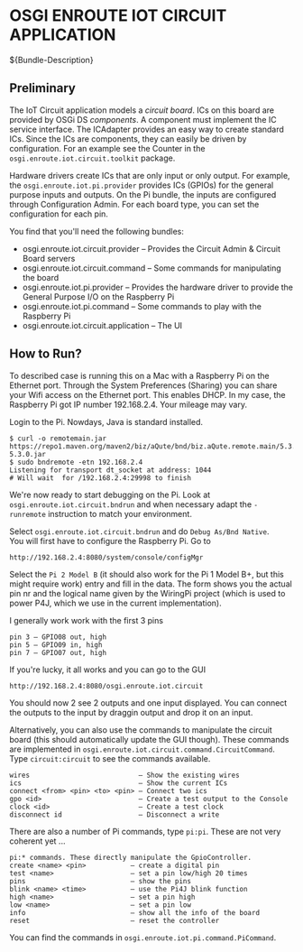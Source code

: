 # OSGI ENROUTE IOT CIRCUIT APPLICATION

${Bundle-Description}

## Preliminary

The IoT Circuit application models a _circuit board_. ICs on this board are provided by OSGi DS _components_. A component must implement the IC service interface. The ICAdapter provides an easy way to create standard ICs. Since the ICs are components, they can easily be driven by configuration. For an example see the Counter in the `osgi.enroute.iot.circuit.toolkit` package. 

Hardware drivers create ICs that are only input or only output. For example, the `osgi.enroute.iot.pi.provider` provides ICs (GPIOs) for the general purpose inputs and outputs. On the Pi bundle, the inputs are configured through Configuration Admin. For each board type, you can set the configuration for each pin.

You find that you'll need the following bundles:

* osgi.enroute.iot.circuit.provider – Provides the Circuit Admin & Circuit Board servers
* osgi.enroute.iot.circuit.command – Some commands for manipulating the board
* osgi.enroute.iot.pi.provider – Provides the hardware driver to provide the General Purpose I/O on the Raspberry Pi
* osgi.enroute.iot.pi.command – Some commands to play with the Raspberry Pi
* osgi.enroute.iot.circuit.application – The UI

## How to Run?
To described case is running this on a Mac with a Raspberry Pi on the Ethernet port. Through the System Preferences (Sharing) you can share your Wifi access on the Ethernet port. This enables DHCP. In my case, the Raspberry Pi got IP number 192.168.2.4. Your mileage may vary.    

Login to the Pi. Nowdays, Java is standard installed.

	$ curl -o remotemain.jar https://repo1.maven.org/maven2/biz/aQute/bnd/biz.aQute.remote.main/5.3.0/biz.aQute.remote.main-5.3.0.jar
	$ sudo bndremote -etn 192.168.2.4
	Listening for transport dt_socket at address: 1044
	# Will wait  for /192.168.2.4:29998 to finish
	
We're now ready to start debugging on the Pi. Look at `osgi.enroute.iot.circuit.bndrun` and when necessary adapt the `-runremote` instruction to match your environment.

Select `osgi.enroute.iot.circuit.bndrun` and do `Debug As/Bnd Native`.  
You will first have to configure the Raspberry Pi. Go to 

	http://192.168.2.4:8080/system/console/configMgr
	
Select the `Pi 2 Model B` (it should also work for the Pi 1 Model B+, but this might require work) entry and fill in the data. The form shows you the actual pin nr and the logical name given by the WiringPi project (which is used to power P4J, which we use in the current implementation). 

I generally work work with the first 3 pins 

	pin 3 – GPIO08 out, high
	pin 5 – GPIO09 in, high
	pin 7 – GPIO07 out, high

If you're lucky, it all works and you can go to the GUI

	http://192.168.2.4:8080/osgi.enroute.iot.circuit

You should now 2 see 2 outputs and one input displayed. You can connect the outputs to the input by draggin output and drop it on an input. 

Alternatively, you can also use the commands to manipulate the circuit board (this should automatically update the GUI though). These commands are implemented in `osgi.enroute.iot.circuit.command.CircuitCommand`. Type `circuit:circuit` to see the commands available. 

	wires                           – Show the existing wires
	ics                             – Show the current ICs
	connect <from> <pin> <to> <pin> – Connect two ics
	gpo <id>                        – Create a test output to the Console
	clock <id>                      – Create a test clock
	disconnect id                   – Disconnect a write

There are also a number of Pi commands, type `pi:pi`. These are not very coherent yet ...

	pi:* commands. These directly manipulate the GpioController.
	create <name> <pin>           – create a digital pin
	test <name>                   – set a pin low/high 20 times
	pins                          – show the pins
	blink <name> <time>           – use the Pi4J blink function
	high <name>                   – set a pin high
	low <name>                    – set a pin low
	info                          – show all the info of the board
	reset                         – reset the controller

You can find the commands in `osgi.enroute.iot.pi.command.PiCommand`.
